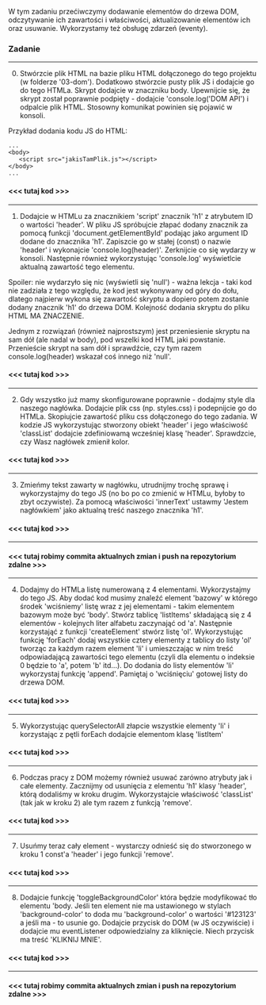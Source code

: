 

W tym zadaniu przećiwczymy dodawanie elementów do drzewa DOM, odczytywanie ich zawartości i właściwości, aktualizowanie elementów ich oraz usuwanie. Wykorzystamy też obsługę zdarzeń (eventy).

### Zadanie

---

0.  Stwórzcie plik HTML na bazie pliku HTML dołączonego do tego projektu (w folderze '03-dom').
    Dodatkowo stwórzcie pusty plik JS i dodajcie go do tego HTMLa. Skrypt dodajcie w znaczniku body.
    Upewnijcie się, że skrypt został poprawnie podpięty - dodajcie 'console.log('DOM API') i odpalcie plik HTML. Stosowny komunikat powinien się pojawić w konsoli.

Przykład dodania kodu JS do HTML:

```
...
<body>
   <script src="jakisTamPlik.js"></script>
</body>
...
```

#### <<< tutaj kod >>>

---

1. Dodajcie w HTMLu za znacznikiem 'script' znacznik 'h1' z atrybutem ID o wartości 'header'. W pliku JS spróbujcie złapać dodany znacznik za pomocą funkcji 'document.getElementById' podając jako argument ID dodane do znacznika 'h1'. Zapiszcie go w stałej (const) o nazwie 'header' i wykonajcie 'console.log(header)'. Zerknijcie co się wydarzy w konsoli. Następnie również wykorzystując 'console.log' wyświetlcie aktualną zawartość tego elementu.

Spoiler: nie wydarzyło się nic (wyświetli się 'null') - ważna lekcja - taki kod nie zadziała z tego względu, że kod jest wykonywany od góry do dołu, dlatego najpierw wykona się zawartość skryptu a dopiero potem zostanie dodany znacznik 'h1' do drzewa DOM. Kolejność dodania skryptu do pliku HTML MA ZNACZENIE.

Jednym z rozwiązań (również najprostszym) jest przeniesienie skryptu na sam dół (ale nadal w body), pod wszelki kod HTML jaki powstanie.
Przenieście skrypt na sam dół i sprawdźcie, czy tym razem console.log(header) wskazał coś innego niż 'null'.

#### <<< tutaj kod >>>

---

2. Gdy wszystko już mamy skonfigurowane poprawnie - dodajmy style dla naszego nagłówka. Dodajcie plik css (np. styles.css) i podepnijcie go do HTMLa. Skopiujcie zawartość pliku css dołączonego do tego zadania.
   W kodzie JS wykorzystując stworzony obiekt 'header' i jego właściwość 'classList' dodajcie zdefiniowamą wcześniej klasę 'header'.
   Sprawdzcie, czy Wasz nagłówek zmienił kolor.

#### <<< tutaj kod >>>

---

3. Zmieńmy tekst zawarty w nagłówku, utrudnijmy trochę sprawę i wykorzystajmy do tego JS (no bo po co zmienić w HTMLu, byłoby to zbyt oczywiste). Za pomocą właściwości 'innerText' ustawmy 'Jestem nagłówkiem' jako aktualną treść naszego znacznika 'h1'.

#### <<< tutaj kod >>>

---

#### <<< tutaj robimy commita aktualnych zmian i push na repozytorium zdalne >>>

---

4. Dodajmy do HTMLa listę numerowaną z 4 elementami. Wykorzystajmy do tego JS. Aby dodać kod musimy znaleźć element 'bazowy' w którego środek 'wciśniemy' listę wraz z jej elementami - takim elementem bazowym może być 'body'.
   Stwórz tablicę 'listItems' składającą się z 4 elementów - kolejnych liter alfabetu zaczynająć od 'a'. Następnie korzystająć z funkcji 'createElement' stwórz listę 'ol'. Wykorzystując funkcję 'forEach' dodaj wszystkie cztery elementy z tablicy do listy 'ol' tworząc za każdym razem element 'li' i umieszczając w nim treść odpowiadającą zawartości tego elementu (czyli dla elementu o indeksie 0 będzie to 'a', potem 'b' itd...). Do dodania do listy elementów 'li' wykorzystaj funkcję 'append'. Pamiętaj o 'wciśnięciu' gotowej listy do drzewa DOM.

#### <<< tutaj kod >>>

---

5. Wykorzystując querySelectorAll złapcie wszystkie elementy 'li' i korzystając z pętli forEach dodajcie elementom klasę 'listItem'

#### <<< tutaj kod >>>

---

6. Podczas pracy z DOM możemy również usuwać zarówno atrybuty jak i całe elementy. Zacznijmy od usunięcia z elementu 'h1' klasy 'header', którą dodaliśmy w kroku drugim. Wykorzystajcie właściwość 'classList' (tak jak w kroku 2) ale tym razem z funkcją 'remove'.

#### <<< tutaj kod >>>

---

7. Usuńmy teraz cały element - wystarczy odnieść się do stworzonego w kroku 1 const'a 'header' i jego funkcji 'remove'.

#### <<< tutaj kod >>>

---

8. Dodajcie funkcję 'toggleBackgroundColor' która będzie modyfikować tło elementu 'body. Jeśli ten element nie ma ustawionego w stylach 'background-color' to doda mu 'background-color' o wartości '#123123' a jeśli ma - to usunie go. Dodajcie przycisk do DOM (w JS oczywiście) i dodajcie mu eventListener odpowiedzialny za kliknięcie. Niech przycisk ma treść 'KLIKNIJ MNIE'.

#### <<< tutaj kod >>>

---

#### <<< tutaj robimy commita aktualnych zmian i push na repozytorium zdalne >>>

